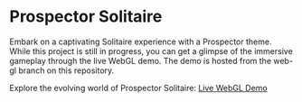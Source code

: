 # Prospector Solitaire

Embark on a captivating Solitaire experience with a Prospector theme. While this project is still in progress, you can get a glimpse of the immersive gameplay through the live WebGL demo. The demo is hosted from the web-gl branch on this repository.

Explore the evolving world of Prospector Solitaire: [Live WebGL Demo](https://rethora.github.io/solitaire/)
